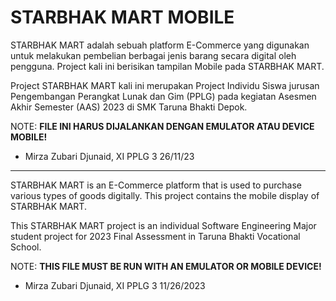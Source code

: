 # STARBHAK MART MOBILE
STARBHAK MART adalah sebuah platform E-Commerce yang digunakan untuk melakukan pembelian berbagai jenis barang secara digital oleh pengguna. Project kali ini berisikan tampilan Mobile pada STARBHAK MART.

Project STARBHAK MART kali ini merupakan Project Individu Siswa jurusan Pengembangan Perangkat Lunak dan Gim (PPLG) pada kegiatan Asesmen Akhir Semester (AAS) 2023 di SMK Taruna Bhakti Depok.

NOTE: **FILE INI HARUS DIJALANKAN DENGAN EMULATOR ATAU DEVICE MOBILE!**

- Mirza Zubari Djunaid, XI PPLG 3 26/11/23
---
STARBHAK MART is an E-Commerce platform that is used to purchase various types of goods digitally. This project contains the mobile display of STARBHAK MART.

This STARBHAK MART project is an individual Software Engineering Major student project for 2023 Final Assessment in Taruna Bhakti Vocational School.

NOTE: **THIS FILE MUST BE RUN WITH AN EMULATOR OR MOBILE DEVICE!**

- Mirza Zubari Djunaid, XI PPLG 3 11/26/2023
